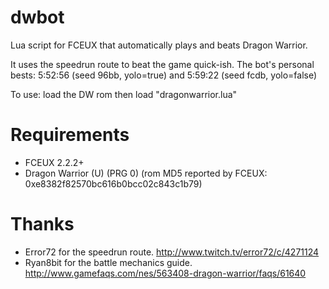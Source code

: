dwbot
=====

Lua script for FCEUX that automatically plays and beats Dragon Warrior.

It uses the speedrun route to beat the game quick-ish.  The bot's personal bests: 5:52:56 (seed 96bb, yolo=true) and 5:59:22 (seed fcdb, yolo=false)

To use: load the DW rom then load "dragonwarrior.lua"

Requirements
============
* FCEUX 2.2.2+
* Dragon Warrior (U) (PRG 0)
  (rom MD5 reported by FCEUX:  0xe8382f82570bc616b0bcc02c843c1b79)

Thanks
======
* Error72 for the speedrun route.           http://www.twitch.tv/error72/c/4271124
* Ryan8bit for the battle mechanics guide.  http://www.gamefaqs.com/nes/563408-dragon-warrior/faqs/61640
